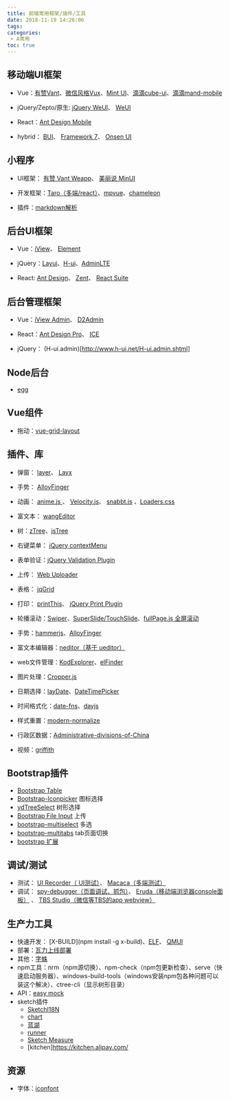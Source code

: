 ```yaml
---
title: 前端常用框架/插件/工具
date: 2018-11-19 14:26:06
tags: 
categories:
 - A常用
toc: true
---
```


## 移动端UI框架
* Vue：[有赞Vant](https://github.com/youzan/vant)、[微信风格Vux](https://github.com/airyland/vux)、[Mint UI](https://github.com/ElemeFE/mint-ui/)、[滴滴cube-ui](https://github.com/didi/cube-ui)、[滴滴mand-mobile](https://github.com/didi/mand-mobile)

* jQuery/Zepto/原生: [jQuery WeUI](https://github.com/lihongxun945/jquery-weui/)、 [WeUI](https://github.com/Tencent/weui)

* React：[Ant Design Mobile](https://github.com/ant-design/ant-design-mobile/)

* hybrid： [BUI](http://www.easybui.com/)、 [Framework 7](http://framework7.io/)、 [Onsen UI](https://onsen.io/)


## 小程序
* UI框架： [有赞 Vant Weapp](https://github.com/youzan/vant-weapp)、 [美丽说 MinUI](https://github.com/meili/minui)

* 开发框架：[Taro（多端/react）](https://github.com/NervJS/taro)、[mpvue](https://github.com/Meituan-Dianping/mpvue)、[chameleon](https://github.com/didi/chameleon)
* 插件：[markdown解析](https://github.com/sbfkcel/towxml)

## 后台UI框架
* Vue：[iView](https://github.com/iview/iview)、 [Element](http://element.eleme.io/#/zh-CN)

* jQuery：[Layui](https://www.layui.com/)、[H-ui](http://www.h-ui.net/index.shtml)、[AdminLTE](https://adminlte.io/)

* React: [Ant Design](https://ant.design/)、 [Zent](https://github.com/youzan/zent)、 [React Suite](https://github.com/rsuite/rsuite)

## 后台管理框架
* Vue：[iView Admin](https://github.com/iview/iview-admin)、 [D2Admin](https://github.com/d2-projects/d2-admin)

* React：[Ant Design Pro](https://github.com/ant-design/ant-design-pro/)、 [ICE](https://alibaba.github.io/ice/)

* jQuery： (H-ui.admin)[http://www.h-ui.net/H-ui.admin.shtml]

## Node后台
* [egg](https://eggjs.org/)

## Vue组件
* 拖动：[vue-grid-layout](https://github.com/jbaysolutions/vue-grid-layout)

## 插件、库
* 弹窗： [layer](https://layer.layui.com/)、 [Layx](https://github.com/MonkSoul/Layx/)

* 手势： [AlloyFinger](https://github.com/AlloyTeam/AlloyFinger)

* 动画： [anime.js ](https://github.com/juliangarnier/anime)、 [Velocity.js](http://velocityjs.org/)、 [snabbt.js](https://daniel-lundin.github.io/snabbt.js/) 、[Loaders.css](https://connoratherton.com/loaders)

* 富文本： [wangEditor](http://www.wangeditor.com/)

* 树：[zTree](http://www.treejs.cn)、[jsTree](https://www.jstree.com/)

* 右键菜单： [jQuery contextMenu](http://acquisio.github.io/bootstrap-dropdown-checkbox/)

* 表单验证：[jQuery Validation Plugin](https://jqueryvalidation.org/)

* 上传： [Web Uploader](http://fex.baidu.com/webuploader/)

* 表格： [jqGrid](http://guriddo.net/)

* 打印： [printThis](https://github.com/jasonday/printThis)、 [jQuery Print Plugin](https://github.com/DoersGuild/jQuery.print)

* 轮播滚动：[Swiper](https://www.swiper.com.cn/)、[SuperSlide/TouchSlide](http://www.superslide2.com/)、[fullPage.js 全屏滚动](https://github.com/alvarotrigo/fullPage.js)

* 手势：[hammerjs](http://hammerjs.github.io/)、[AlloyFinger](https://github.com/AlloyTeam/AlloyFinger)

* 富文本编辑器：[neditor（基于 ueditor）](https://github.com/notadd/neditor)

* web文件管理：[KodExplorer](https://github.com/kalcaddle/KODExplorer)、[elFinder](https://github.com/Studio-42/elFinder)

* 图片处理：[Cropper.js](https://github.com/fengyuanchen/cropperjs)

* 日期选择：[layDate](https://www.layui.com/laydate/)、[DateTimePicker ](https://xdsoft.net/jqplugins/datetimepicker/)

* 时间格式化：[date-fns](https://date-fns.org/)、[dayjs](https://github.com/iamkun/dayjs)

* 样式重置：[modern-normalize](https://github.com/sindresorhus/modern-normalize)

* 行政区数据：[Administrative-divisions-of-China](https://github.com/modood/Administrative-divisions-of-China)

* 视频：[griffith](https://github.com/zhihu/griffith)

## Bootstrap插件
* [Bootstrap Table](http://bootstrap-table.wenzhixin.net.cn/zh-cn/)
* [Bootstrap-Iconpicker](http://victor-valencia.github.io/bootstrap-iconpicker) 图标选择
* [ydTreeSelect](https://www.npmjs.com/package/yd-treeselect) 树形选择
* [Bootstrap File Input](http://plugins.krajee.com/file-input) 上传
* [bootstrap-multiselect](https://github.com/davidstutz/bootstrap-multiselect)  多选
* [bootstrap-multitabs](https://gitee.com/edwinhuish/multi-tabs) tab页面切换
* [bootstrap 扩展](http://getfuelux.com/index.html)

## 调试/测试
* 测试： [UI Recorder（ UI测试）](https://github.com/alibaba/uirecorder)、 [Macaca（多端测试）](https://github.com/alibaba/macaca)
* 调试： [spy-debugger（页面调试、抓包）](https://github.com/wuchangming/spy-debugger)、 [Eruda（移动端浏览器console面板）](https://github.com/liriliri/eruda) 、 [TBS Studio（微信等TBS的app webview）](https://x5.tencent.com/tbs/guide/debug.html) 


## 生产力工具
* 快速开发： [X-BUILD](npm install -g x-build)、[ELF](https://elf.aotu.io/)、 [QMUI](https://qmuiteam.com/)
* 部署：[瓦力上线部署](http://www.walle-web.io/)
* 其他：[字蛛](http://font-spider.org/)
* npm工具：nrm（npm源切换）、npm-check（npm包更新检查）、serve（快速启动服务器）、windows-build-tools（windows安装npm包各种问题可以装这个解决）、ctree-cli（显示树形目录）
* API：[easy mock](https://www.easy-mock.com)
* sketch插件
  * [SketchI18N](https://github.com/cute/SketchI18N)
  * [chart](https://github.com/pavelkuligin/chart)
  * [蓝湖](https://lanhuapp.com/mac)
  * [runner](https://sketchrunner.com/)
  * [Sketch Measure](http://utom.design/measure/)
  * [kitchen]https://kitchen.alipay.com/
## 资源
* 字体：[iconfont](http://www.iconfont.cn/)